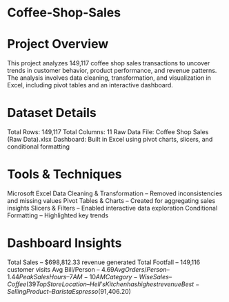 # Coffee-Shop-Sales

# Project Overview
This project analyzes 149,117 coffee shop sales transactions to uncover trends in customer behavior, product performance, and revenue patterns. The analysis involves data cleaning, transformation, and visualization in Excel, including pivot tables and an interactive dashboard.

# Dataset Details
Total Rows: 149,117
Total Columns: 11
Raw Data File: Coffee Shop Sales (Raw Data).xlsx
Dashboard: Built in Excel using pivot charts, slicers, and conditional formatting

# Tools & Techniques
Microsoft Excel
Data Cleaning & Transformation – Removed inconsistencies and missing values
Pivot Tables & Charts – Created for aggregating sales insights
Slicers & Filters – Enabled interactive data exploration
Conditional Formatting – Highlighted key trends

# Dashboard Insights
Total Sales – $698,812.33 revenue generated
Total Footfall – 149,116 customer visits
Avg Bill/Person – $4.69
Avg Orders/Person – 1.44
Peak Sales Hours – 7 AM - 10 AM
Category-Wise Sales – Coffee (39%) dominates sales
Top Store Location – Hell’s Kitchen has highest revenue
Best-Selling Product – Barista Espresso ($91,406.20)
